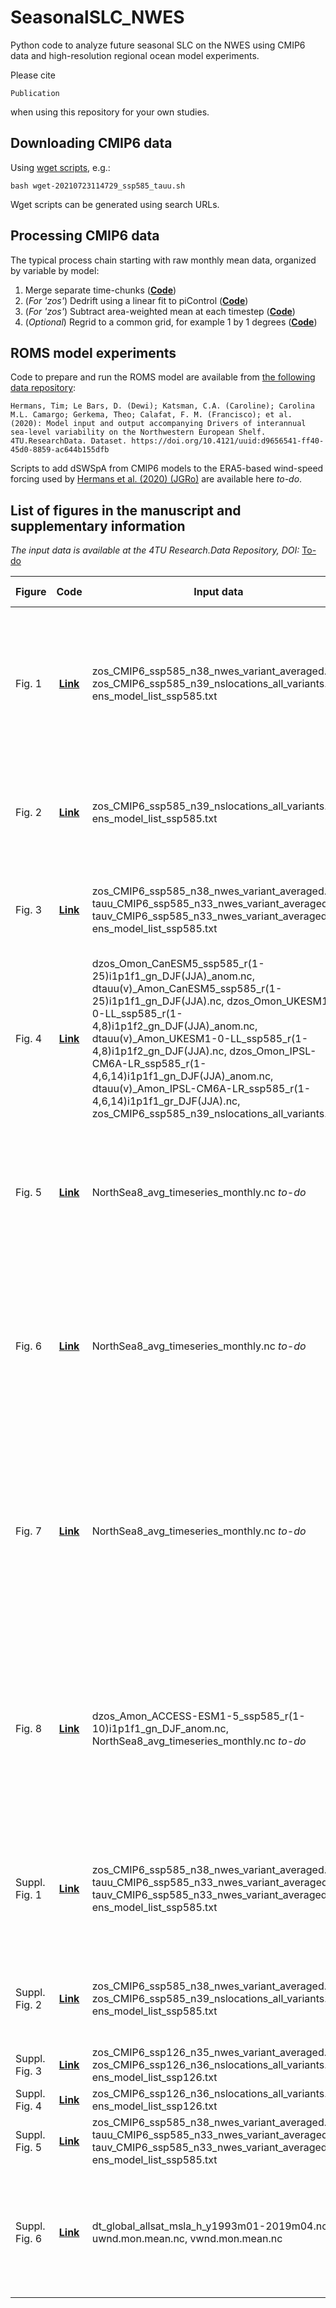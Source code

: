 # SeasonalSLC_NWES
Python code to analyze future seasonal SLC on the NWES using CMIP6 data and high-resolution regional ocean model experiments.

Please cite
```
Publication
```
when using this repository for your own studies.

## Downloading CMIP6 data
Using [wget scripts](https://github.com/Timh37/SeasonalSLC_NWES/tree/main/cmip6_downloading), e.g.:

```
bash wget-20210723114729_ssp585_tauu.sh
```

Wget scripts can be generated using search URLs.

## Processing CMIP6 data
The typical process chain starting with raw monthly mean data, organized by variable by model:
1. Merge separate time-chunks ([**Code**](https://github.com/Timh37/SeasonalSLC_NWES/blob/main/cmip6_processing/cmip6_merge_raw_timechunks.py))
2. (*For 'zos'*) Dedrift using a linear fit to piControl ([**Code**](https://github.com/Timh37/SeasonalSLC_NWES/blob/main/cmip6_processing/cmip6_dedrift_linear.py))
3. (*For 'zos'*) Subtract area-weighted mean at each timestep ([**Code**](https://github.com/Timh37/SeasonalSLC_NWES/blob/main/cmip6_processing/cmip6_subtract_areawmean_ocean.py))
4. (*Optional*) Regrid to a common grid, for example 1 by 1 degrees ([**Code**](https://github.com/Timh37/SeasonalSLC_NWES/blob/main/cmip6_processing/regridding/cmip6_regrid_to_common.py))

## ROMS model experiments
Code to prepare and run the ROMS model are available from [the following data repository](https://doi.org/10.4121/uuid:d9656541-ff40-45d0-8859-ac644b155dfb):
```
Hermans, Tim; Le Bars, D. (Dewi); Katsman, C.A. (Caroline); Carolina M.L. Camargo; Gerkema, Theo; Calafat, F. M. (Francisco); et al. (2020): Model input and output accompanying Drivers of interannual sea-level variability on the Northwestern European Shelf. 4TU.ResearchData. Dataset. https://doi.org/10.4121/uuid:d9656541-ff40-45d0-8859-ac644b155dfb 
```
Scripts to add dSWSpA from CMIP6 models to the ERA5-based wind-speed forcing used by [Hermans et al. (2020) (JGRo)](https://doi.org/10.1029/2020JC016325) are available here *to-do*.

## List of figures in the manuscript and supplementary information
*The input data is available at the 4TU Research.Data Repository, DOI:* [To-do](http://github.com)

| Figure | Code | Input data | Brief description |
| ------------- |:-------------:| -----| -----|
| Fig. 1 | [**Link**](https://github.com/Timh37/SeasonalSLC_NWES/blob/main/code_for_figures/Fig1_dSSLA/cmip6_plot_dSSLA.py) | zos_CMIP6_ssp585_n38_nwes_variant_averaged.nc, zos_CMIP6_ssp585_n39_nslocations_all_variants.nc, ens_model_list_ssp585.txt | Ensemble mean dSSLA for SSP5-8.5, 2081-2100 relative to 1995-2014, maps; and multi-model distributions at 8 example coastal locations |
| Fig. 2 | [**Link**](https://github.com/Timh37/SeasonalSLC_NWES/blob/main/code_for_figures/Fig2_Esbjerg/cmip6_plot_seasonal_projections_Esbjerg.py) | zos_CMIP6_ssp585_n39_nslocations_all_variants.nc, ens_model_list_ssp585.txt | Probabilistic projections of seasonal and annual mean SLC, and of SSLA, near Esbjerg, for SSP5-8.5 |
| Fig. 3 | [**Link**](https://github.com/Timh37/SeasonalSLC_NWES/blob/main/code_for_figures/Fig3_dSWSA/cmip6_plot_dSWSA.py) | zos_CMIP6_ssp585_n38_nwes_variant_averaged.nc, tauu_CMIP6_ssp585_n33_nwes_variant_averaged.nc, tauv_CMIP6_ssp585_n33_nwes_variant_averaged.nc, ens_model_list_ssp585.txt | Ensemble mean dSWSA for SSP5-8.5, 2081-2100 relative to 1995-2014, maps |
| Fig. 4 | [**Link**](https://github.com/Timh37/SeasonalSLC_NWES/blob/main/code_for_figures/Fig4_composites_im/cmip6_plot_dSWSA_dSSLA_native_im.py) | dzos_Omon_CanESM5_ssp585_r(1-25)i1p1f1_gn_DJF(JJA)_anom.nc, dtauu(v)_Amon_CanESM5_ssp585_r(1-25)i1p1f1_gn_DJF(JJA).nc, dzos_Omon_UKESM1-0-LL_ssp585_r(1-4,8)i1p1f2_gn_DJF(JJA)_anom.nc, dtauu(v)_Amon_UKESM1-0-LL_ssp585_r(1-4,8)i1p1f2_gn_DJF(JJA).nc, dzos_Omon_IPSL-CM6A-LR_ssp585_r(1-4,6,14)i1p1f1_gn_DJF(JJA)_anom.nc, dtauu(v)_Amon_IPSL-CM6A-LR_ssp585_r(1-4,6,14)i1p1f1_gr_DJF(JJA).nc, zos_CMIP6_ssp585_n39_nslocations_all_variants.nc | Composite plots of dSSLA and dSWSA in 3 individual CMIP6 models and timeseries near Esbjerg in these models |
| Fig. 5 | [**Link**](https://github.com/Timh37/SeasonalSLC_NWES/blob/main/code_for_figures/Fig5_composites_roms/plot_cmip6_roms_experiments.py) | NorthSea8_avg_timeseries_monthly.nc *to-do* | Sea level and barotropic currents response to winter and summer dSWSpA from 3 individual CMIP6 models in ROMS |
| Fig. 6 | [**Link**](https://github.com/Timh37/SeasonalSLC_NWES/blob/main/code_for_figures/Fig6_sw_ne/plot_sw_ne_roms_experiments.py) | NorthSea8_avg_timeseries_monthly.nc *to-do* | Sea level and barotropic currents response to uniform southwesterly and northeasterly wind-stress change in winter and summer in ROMS |
| Fig. 7 | [**Link**](https://github.com/Timh37/SeasonalSLC_NWES/blob/main/code_for_figures/Fig7_sw_ne_cc/plot_sw_ne_roms_experiments_channelclosed.py) | NorthSea8_avg_timeseries_monthly.nc *to-do* | Sea level and barotropic currents response to uniform southwesterly and northeasterly wind-stress change in winter and summer in ROMS, with a closed English Channel |
| Fig. 8 | [**Link**](https://github.com/Timh37/SeasonalSLC_NWES/blob/main/code_for_figures/Fig8_access/plot_ACCESS-ESM1-5_roms_experiments.py) | dzos_Amon_ACCESS-ESM1-5_ssp585_r(1-10)i1p1f1_gn_DJF_anom.nc, NorthSea8_avg_timeseries_monthly.nc *to-do* | Winter dSSLA in ACCESS-ESM1-5, and sea level and barotropic currents response to winter dSWSpA from ACCESS-ESM1-5 in ROMS, with a closed and an open English Channel |
| Suppl. Fig. 1 | [**Link**](https://github.com/Timh37/SeasonalSLC_NWES/blob/main/code_for_figures/suppFig1_annualmean/cmip6_plot_annualmean_change.py) | zos_CMIP6_ssp585_n38_nwes_variant_averaged.nc, tauu_CMIP6_ssp585_n33_nwes_variant_averaged.nc, tauv_CMIP6_ssp585_n33_nwes_variant_averaged.nc, ens_model_list_ssp585.txt | Ensemble mean dynamic SLC and wind-stress change for SSP5-8.5, 2081-2100 relative to 1995-2014, maps |
| Suppl. Fig. 2 | [**Link**](https://github.com/Timh37/SeasonalSLC_NWES/blob/main/code_for_figures/suppFig2_hist_fut_SSLA/cmip6_plot_SSLA.py) | zos_CMIP6_ssp585_n38_nwes_variant_averaged.nc, zos_CMIP6_ssp585_n39_nslocations_all_variants.nc, ens_model_list_ssp585.txt | Maps of historical and future SSLA for SSP5-8.5, and at 8 example locations |
| Suppl. Fig. 3 | [**Link**](https://github.com/Timh37/SeasonalSLC_NWES/blob/main/code_for_figures/suppFig3_dSSLA_SSP126/cmip6_plot_dSSLA.py) | zos_CMIP6_ssp126_n35_nwes_variant_averaged.nc, zos_CMIP6_ssp126_n36_nslocations_all_variants.nc, ens_model_list_ssp126.txt | Fig. 1 for SSP1-2.6 |
| Suppl. Fig. 4 | [**Link**](https://github.com/Timh37/SeasonalSLC_NWES/blob/main/code_for_figures/suppFig4_Esbjerg_SSP126/cmip6_plot_seasonal_projections_Esbjerg.py) | zos_CMIP6_ssp126_n36_nslocations_all_variants.nc, ens_model_list_ssp126.txt | Fig. 2 for SSP1-2.6 |
| Suppl. Fig. 5 | [**Link**](https://github.com/Timh37/SeasonalSLC_NWES/blob/main/code_for_figures/suppFig5_hist_fut_SWSA/cmip6_plot_SWSA.pyy) | zos_CMIP6_ssp585_n38_nwes_variant_averaged.nc, tauu_CMIP6_ssp585_n33_nwes_variant_averaged.nc, tauv_CMIP6_ssp585_n33_nwes_variant_averaged.nc, ens_model_list_ssp585.txt | Maps of historical and future SWSA for SSP5-8.5 |
| Suppl. Fig. 6 | [**Link**](https://github.com/Timh37/SeasonalSLC_NWES/blob/main/code_for_figures/suppFig6_obs/plot_ncep_aviso_SWSA_SSLA.py) | dt_global_allsat_msla_h_y1993m01-2019m04.nc, uwnd.mon.mean.nc, vwnd.mon.mean.nc | Composite plots of SSLA (Aviso) and SWSA (derived from NCEP wind speed) in winter 2007 and summer 1995 |
